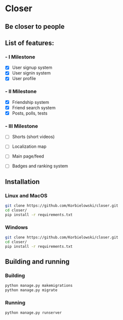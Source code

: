# Closer

## Be closer to people

## List of features:
### - I Milestone
- [x] User signup system
- [X] User signin system
- [X] User profile
### - II Milestone
- [X] Friendship system
- [X] Friend search system
- [X] Posts, polls, tests
### - III Milestone
- [ ] Shorts (short videos)
- [ ] Localization map
- [ ] Main page/feed
- [ ] Badges and ranking system


## Installation
### Linux and MacOS
```bash
git clone https://github.com/Korbielowski/closer.git
cd closer/
pip install -r requirements.txt
```
### Windows
```bash
git clone https://github.com/Korbielowski/closer.git
cd closer/
pip install -r requirements.txt
```

## Building and running
### Building
```bash
python manage.py makemigrations
python manage.py migrate
```
### Running
```bash
python manage.py runserver
```